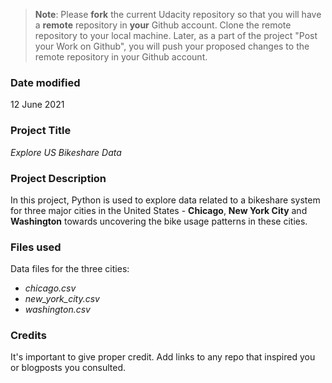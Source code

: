 >**Note**: Please **fork** the current Udacity repository so that you will have a **remote** repository in **your** Github account. Clone the remote repository to your local machine. Later, as a part of the project "Post your Work on Github", you will push your proposed changes to the remote repository in your Github account.

### Date modified
12 June 2021

### Project Title
_Explore US Bikeshare Data_

### Project Description
In this project, Python is used to explore data related to a bikeshare system for three major cities in the United States - **Chicago**, **New York City** and **Washington** towards uncovering the bike usage patterns in these cities.

### Files used
Data files for the three cities:
* *chicago.csv*
* *new_york_city.csv*
* *washington.csv*

### Credits
It's important to give proper credit. Add links to any repo that inspired you or blogposts you consulted.
